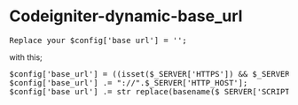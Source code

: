 Codeigniter-dynamic-base_url
============================
<pre>
Replace your $config['base_url'] = '';
</pre>
with this;
<pre>
$config['base_url'] = ((isset($_SERVER['HTTPS']) && $_SERVER['HTTPS'] == "on") ? "https" : "http");
$config['base_url'] .= "://".$_SERVER['HTTP_HOST'];
$config['base_url'] .= str_replace(basename($_SERVER['SCRIPT_NAME']),"",$_SERVER['SCRIPT_NAME']);
</pre>
